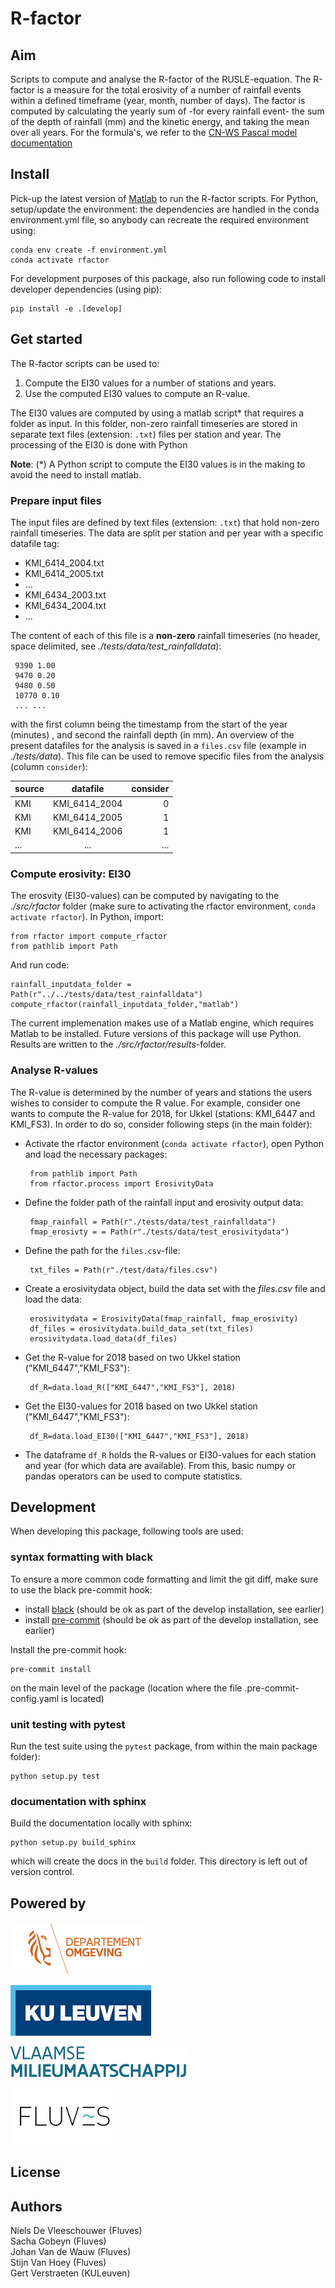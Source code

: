 

# R-factor

## Aim

Scripts to compute and analyse the R-factor of the RUSLE-equation. The
R-factor is a measure for the total erosivity of a number of rainfall events
within a defined timeframe (year, month, number of days). The factor is
computed by calculating the yearly sum of -for every rainfall event- the sum
of the depth of rainfall (mm) and the kinetic energy, and taking the mean
over all years. For the formula's, we refer to the [CN-WS Pascal model documentation](https://docs.fluves.net/cnws-pascal/watem-sedem.html#rusle-factors)

## Install

Pick-up the latest version of [Matlab](https://nl.mathworks.com/products/matlab.html?requestedDomain=)
to run the R-factor scripts. For Python, setup/update the environment: the dependencies are handled in the conda environment.yml file, so anybody can recreate the required environment using:

    conda env create -f environment.yml
    conda activate rfactor

For development purposes of this package, also run following code to install developer dependencies (using pip):

	pip install -e .[develop]
	
## Get started

The R-factor scripts can be used to:

1. Compute the EI30 values for a number of stations and years.
2. Use the computed EI30 values to compute an R-value.

The EI30 values are computed by using a matlab script* that requires a folder 
as input. In this folder, non-zero rainfall timeseries are stored in separate 
text files (extension: `.txt`) files per station and year. The processing of 
the EI30 is done with Python

__Note__: (*) A Python script to compute the EI30 values is in the making to avoid 
the need to install matlab.

### Prepare input files

The input files are defined by text files (extension: `.txt`) that hold 
non-zero rainfall timeseries. The data are split per station and per year with 
a specific datafile tag:

 - KMI_6414_2004.txt
 - KMI_6414_2005.txt
 - ...
 - KMI_6434_2003.txt
 - KMI_6434_2004.txt
 - ...
 
The content of each of this file is a **non-zero** rainfall timeseries
(no header, space delimited, see *./tests/data/test_rainfalldata*):

     9390 1.00
     9470 0.20
     9480 0.50
     10770 0.10
     ... ...  

with the first column being the timestamp from the start of the year (minutes)
, and second the rainfall depth (in mm). An overview of the present datafiles 
for the analysis is saved in a  `files.csv` file 
(example in *./tests/data*). This file can be used to remove specific 
files from the analysis (column `consider`):


   | source        | datafile      | consider  |
  | ------------- |:-------------:| ---------:|
  | KMI	          | KMI_6414_2004 | 0         |
  | KMI	          | KMI_6414_2005 | 1         |
  | KMI	          | KMI_6414_2006 | 1         |
  | ...           | ...           | ...       |


### Compute erosivity: EI30

The erosvity (EI30-values) can be computed by navigating to the 
*./src/rfactor* folder (make sure to activating the rfactor environment, 
``conda activate rfactor``). In Python, import:

    from rfactor import compute_rfactor
    from pathlib import Path
    
And run code:

    rainfall_inputdata_folder = Path(r"../../tests/data/test_rainfalldata")
    compute_rfactor(rainfall_inputdata_folder,"matlab")
    
The current implemenation makes use of a Matlab engine, which requires Matlab
to be installed. Future versions of this package will use Python. Results are 
written to the *./src/rfactor/results*-folder.

### Analyse R-values

The R-value is determined by the number of years and stations the users wishes
to consider to compute the R value. For example, consider one wants to 
compute the R-value for 2018, for Ukkel (stations: KMI_6447 and KMI_FS3). In 
order to do so, consider following steps (in the main folder):

 - Activate the rfactor environment (``conda activate rfactor``), open Python 
and load the necessary packages:
    
    
        from pathlib import Path
        from rfactor.process import ErosivityData

 - Define the folder path of the rainfall input and erosivity output data:


        fmap_rainfall = Path(r"./tests/data/test_rainfalldata")
        fmap_erosivty = = Path(r"./tests/data/test_erosivitydata")
 
 - Define the path for the `files.csv`-file:
 
 
        txt_files = Path(r"./test/data/files.csv")
        
 - Create a erosivitydata object, build the data set with the *files.csv* 
file and load the data:  


        erosivitydata = ErosivityData(fmap_rainfall, fmap_erosivity)
        df_files = erosivitydata.build_data_set(txt_files)
        erosivitydata.load_data(df_files)


 - Get the R-value for 2018 based on two Ukkel station ("KMI_6447","KMI_FS3"):

    
        df_R=data.load_R(["KMI_6447","KMI_FS3"], 2018)

 - Get the EI30-values for 2018 based on two Ukkel station ("KMI_6447","KMI_FS3"):

        df_R=data.load_EI30(["KMI_6447","KMI_FS3"], 2018)

 - The dataframe ``df_R`` holds the R-values or EI30-values for each station and
  year (for which data are available). From this, basic numpy or pandas operators 
  can be used to compute statistics. 

## Development

When developing this package, following tools are used:

### syntax formatting with black

To ensure a more common code formatting and limit the git diff, make sure to use the black pre-commit hook:

- install [black](https://black.readthedocs.io/en/stable/installation_and_usage.html) (should be ok as part of the develop installation, see earlier)
- install [pre-commit](https://pre-commit.com/#install) (should be ok as part of the develop installation, see earlier)

Install the pre-commit hook:

```
pre-commit install
```

on the main level of the package (location where the file .pre-commit-config.yaml is located)

### unit testing with pytest

Run the test suite using the `pytest` package, from within the main package folder):

```
python setup.py test
```

### documentation with sphinx

Build the documentation locally with sphinx:

```
python setup.py build_sphinx
```

which will create the docs in the `build` folder. This directory is left out of version control.

## Powered by


![alt text](docs/_static/png/DepartementOmgeving_logo.png "Title")

![alt text](docs/_static/png/KULeuven_logo.png "Title")

![alt text](docs/_static/png/VMM_logo.png "Title")

![alt text](docs/_static/png/fluves_logo.png "Title")


## License

## Authors

Niels De Vleeschouwer (Fluves)  
Sacha Gobeyn (Fluves)    
Johan Van de Wauw (Fluves)    
Stijn Van Hoey (Fluves)  
Gert Verstraeten (KULeuven)    
